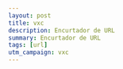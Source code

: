 ```yaml
---
layout: post
title: vxc
description: Encurtador de URL
summary: Encurtador de URL
tags: [url]
utm_campaign: vxc
---
```

